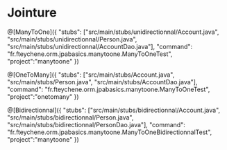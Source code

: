 # Jointure

@[ManyToOne]({
    "stubs": ["src/main/stubs/unidirectionnal/Account.java", "src/main/stubs/unidirectionnal/Person.java", "src/main/stubs/unidirectionnal/AccountDao.java"],
    "command": "fr.fteychene.orm.jpabasics.manytoone.ManyToOneTest", 
    "project":"manytoone"
    })

@[OneToMany]({
    "stubs": ["src/main/stubs/Account.java", "src/main/stubs/Person.java", "src/main/stubs/AccountDao.java"],
    "command": "fr.fteychene.orm.jpabasics.manytoone.ManyToOneTest", 
    "project":"onetomany"
})

@[Bidirectionnal]({
    "stubs": ["src/main/stubs/bidirectionnal/Account.java", "src/main/stubs/bidirectionnal/Person.java", "src/main/stubs/bidirectionnal/PersonDao.java"],
    "command": "fr.fteychene.orm.jpabasics.manytoone.ManyToOneBidirectionnalTest", 
    "project":"manytoone"
    })
